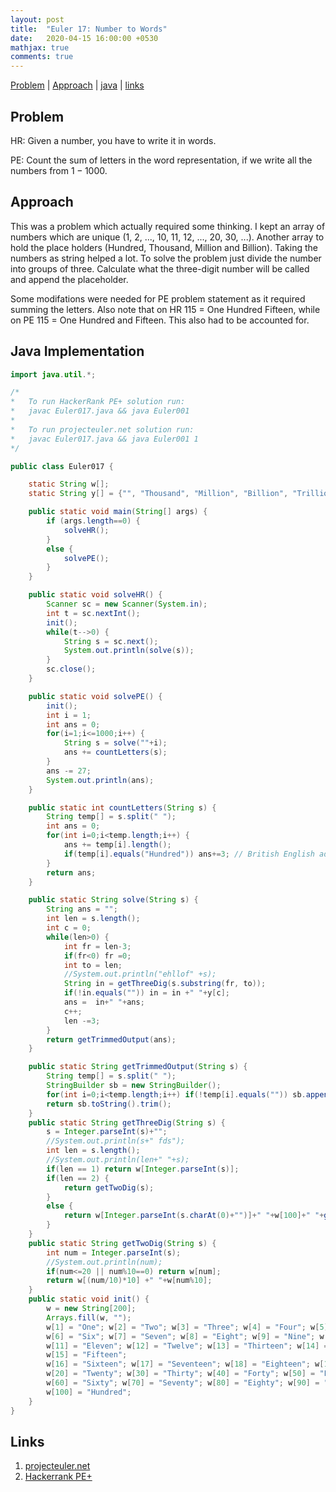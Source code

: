 ```yaml
---
layout: post
title:  "Euler 17: Number to Words"
date:   2020-04-15 16:00:00 +0530
mathjax: true
comments: true
---
```


[Problem](#problem) | [Approach](#approach) | [java](#java-implementation) | [links](#links)

## Problem

HR: Given a number, you have to write it in words.

PE: Count the sum of letters in the word representation, if we write all the numbers from $1-1000$.

## Approach

This was a problem which actually required some thinking. I kept an array of numbers which are unique (1, 2, ..., 10, 11, 12, ..., 20, 30, ...). Another array to hold the place holders (Hundred, Thousand, Million and Billion). Taking the numbers as string helped a lot. To solve the problem just divide the number into groups of three. Calculate what the three-digit number will be called and append the placeholder.

Some modifations were needed for PE problem statement as it required summing the letters. Also note that on HR 115 = One Hundred Fifteen, while on PE 115 = One Hundred and Fifteen. This also had to be accounted for.

## Java Implementation

```java
import java.util.*;

/*
*   To run HackerRank PE+ solution run:
*   javac Euler017.java && java Euler001
*
*   To run projecteuler.net solution run:
*   javac Euler017.java && java Euler001 1
*/

public class Euler017 {

    static String w[];
    static String y[] = {"", "Thousand", "Million", "Billion", "Trillion"};

    public static void main(String[] args) {
        if (args.length==0) {
            solveHR();
        }
        else {
            solvePE();
        }
    }

    public static void solveHR() {
        Scanner sc = new Scanner(System.in);
        int t = sc.nextInt();
        init();
        while(t-->0) {
            String s = sc.next();
            System.out.println(solve(s));
        }
        sc.close();
    }

    public static void solvePE() {
        init();
        int i = 1;
        int ans = 0;
        for(i=1;i<=1000;i++) {
            String s = solve(""+i);
            ans += countLetters(s);
        }
        ans -= 27;
        System.out.println(ans);
    }

    public static int countLetters(String s) {
        String temp[] = s.split(" ");
        int ans = 0;
        for(int i=0;i<temp.length;i++) {
            ans += temp[i].length();
            if(temp[i].equals("Hundred")) ans+=3; // British English adds an and after Hundred
        }
        return ans;
    }

    public static String solve(String s) {
        String ans = "";
        int len = s.length();
        int c = 0;
        while(len>0) {
            int fr = len-3;
            if(fr<0) fr =0;
            int to = len;
            //System.out.println("ehllof" +s);
            String in = getThreeDig(s.substring(fr, to));
            if(!in.equals("")) in = in +" "+y[c];
            ans =  in+" "+ans;
            c++;
            len -=3;
        }
        return getTrimmedOutput(ans);
    }

    public static String getTrimmedOutput(String s) {
        String temp[] = s.split(" ");
        StringBuilder sb = new StringBuilder();
        for(int i=0;i<temp.length;i++) if(!temp[i].equals("")) sb.append(temp[i]+" ");
        return sb.toString().trim();
    }
    public static String getThreeDig(String s) {
        s = Integer.parseInt(s)+"";
        //System.out.println(s+" fds");
        int len = s.length();
        //System.out.println(len+" "+s);
        if(len == 1) return w[Integer.parseInt(s)];
        if(len == 2) {
            return getTwoDig(s);
        }
        else {
            return w[Integer.parseInt(s.charAt(0)+"")]+" "+w[100]+" "+getTwoDig(s.substring(1));
        }
    }
    public static String getTwoDig(String s) {
        int num = Integer.parseInt(s);
        //System.out.println(num);
        if(num<=20 || num%10==0) return w[num];
        return w[(num/10)*10] +" "+w[num%10]; 
    }
    public static void init() {
        w = new String[200];
        Arrays.fill(w, "");
        w[1] = "One"; w[2] = "Two"; w[3] = "Three"; w[4] = "Four"; w[5] = "Five";
        w[6] = "Six"; w[7] = "Seven"; w[8] = "Eight"; w[9] = "Nine"; w[10] = "Ten";
        w[11] = "Eleven"; w[12] = "Twelve"; w[13] = "Thirteen"; w[14] = "Fourteen"; 
        w[15] = "Fifteen";
        w[16] = "Sixteen"; w[17] = "Seventeen"; w[18] = "Eighteen"; w[19] = "Nineteen"; 
        w[20] = "Twenty"; w[30] = "Thirty"; w[40] = "Forty"; w[50] = "Fifty"; 
        w[60] = "Sixty"; w[70] = "Seventy"; w[80] = "Eighty"; w[90] = "Ninety";
        w[100] = "Hundred";
    }
}
```

## Links
1. [projecteuler.net](https://projecteuler.net/problem=17)
2. [Hackerrank PE+](https://www.hackerrank.com/contests/projecteuler/challenges/euler017/problem)